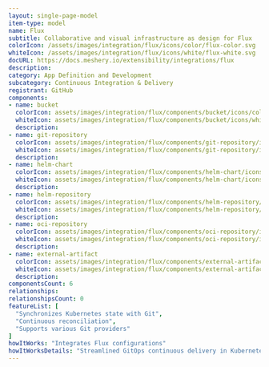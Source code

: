 ```yaml
---
layout: single-page-model
item-type: model
name: Flux
subtitle: Collaborative and visual infrastructure as design for Flux
colorIcon: /assets/images/integration/flux/icons/color/flux-color.svg
whiteIcon: /assets/images/integration/flux/icons/white/flux-white.svg
docURL: https://docs.meshery.io/extensibility/integrations/flux
description: 
category: App Definition and Development
subcategory: Continuous Integration & Delivery
registrant: GitHub
components: 
- name: bucket
  colorIcon: assets/images/integration/flux/components/bucket/icons/color/bucket-color.svg
  whiteIcon: assets/images/integration/flux/components/bucket/icons/white/bucket-white.svg
  description: 
- name: git-repository
  colorIcon: assets/images/integration/flux/components/git-repository/icons/color/git-repository-color.svg
  whiteIcon: assets/images/integration/flux/components/git-repository/icons/white/git-repository-white.svg
  description: 
- name: helm-chart
  colorIcon: assets/images/integration/flux/components/helm-chart/icons/color/helm-chart-color.svg
  whiteIcon: assets/images/integration/flux/components/helm-chart/icons/white/helm-chart-white.svg
  description: 
- name: helm-repository
  colorIcon: assets/images/integration/flux/components/helm-repository/icons/color/helm-repository-color.svg
  whiteIcon: assets/images/integration/flux/components/helm-repository/icons/white/helm-repository-white.svg
  description: 
- name: oci-repository
  colorIcon: assets/images/integration/flux/components/oci-repository/icons/color/oci-repository-color.svg
  whiteIcon: assets/images/integration/flux/components/oci-repository/icons/white/oci-repository-white.svg
  description: 
- name: external-artifact
  colorIcon: assets/images/integration/flux/components/external-artifact/icons/color/external-artifact-color.svg
  whiteIcon: assets/images/integration/flux/components/external-artifact/icons/white/external-artifact-white.svg
  description: 
componentsCount: 6
relationships: 
relationshipsCount: 0
featureList: [
  "Synchronizes Kubernetes state with Git",
  "Continuous reconciliation",
  "Supports various Git providers"
]
howItWorks: "Integrates Flux configurations"
howItWorksDetails: "Streamlined GitOps continuous delivery in Kubernetes"
---
```

